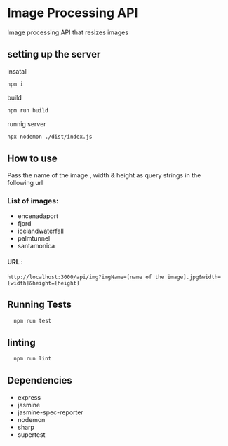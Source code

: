 # Image Processing API

Image processing API that resizes images

## setting up the server

insatall

```bash
npm i
```

build

```bash
npm run build
```

runnig server

```bash
npx nodemon ./dist/index.js
```

## How to use

Pass the name of the image , width & height as query strings in the following url

### List of images:

- encenadaport
- fjord
- icelandwaterfall
- palmtunnel
- santamonica

#### URL :

```
http://localhost:3000/api/img?imgName=[name of the image].jpg&width=[width]&height=[height]
```

## Running Tests

```bash
  npm run test
```

## linting

```bash
  npm run lint
```

## Dependencies

- express
- jasmine
- jasmine-spec-reporter
- nodemon
- sharp
- supertest

